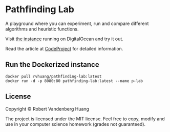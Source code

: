 # Pathfinding Lab

A playground where you can experiment, run and compare different algorithms and heuristic functions.

Visit [the instance](http://pathfinding-lab.codedwith.fun/) running on DigitalOcean and try it out.

Read the article at [CodeProject](https://www.codeproject.com/Articles/1250578/A-Simple-Pathfinding-Laboratory) for detailed information.

## Run the Dockerized instance

```
docker pull rvhuang/pathfinding-lab:latest
docker run -d -p 8080:80 pathfinding-lab:latest --name p-lab
```

## License

Copyright © Robert Vandenberg Huang

The project is licensed under the MIT license. Feel free to copy, modify and use in your computer science homework (grades not guaranteed).
